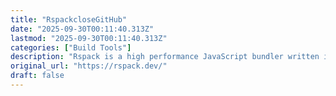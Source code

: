 ```yaml
---
title: "RspackcloseGitHub"
date: "2025-09-30T00:11:40.313Z"
lastmod: "2025-09-30T00:11:40.313Z"
categories: ["Build Tools"]
description: "Rspack is a high performance JavaScript bundler written in Rust. It offers strong compatibility with the webpack ecosystem, and lightning fast build speeds."
original_url: "https://rspack.dev/"
draft: false
---
```

